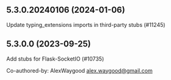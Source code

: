 ## 5.3.0.20240106 (2024-01-06)

Update typing_extensions imports in third-party stubs (#11245)

## 5.3.0.0 (2023-09-25)

Add stubs for Flask-SocketIO (#10735)

Co-authored-by: AlexWaygood <alex.waygood@gmail.com>

